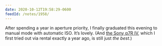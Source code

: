 ```yaml
---
date: 2020-10-12T19:58:29-0600
feedId: /notes/1958/
---
```


After spending a year in aperture priority, I finally graduated this evening to manual mode with automatic <abbr>ISO</abbr>. It’s lovely. (And [the Sony α7R IV](https://www.sony.com/electronics/interchangeable-lens-cameras/ilce-7rm4), which I first tried out via rental exactly a year ago, is still just *the best*.)
